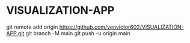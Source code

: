 # VISUALIZATION-APP
git remote add origin https://github.com/venvictor602/VISUALIZATION-APP.git
git branch -M main
git push -u origin main
